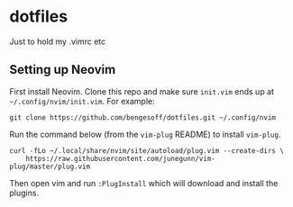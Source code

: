 # dotfiles
Just to hold my .vimrc etc

## Setting up Neovim

First install Neovim. Clone this repo and make sure `init.vim` ends up at `~/.config/nvim/init.vim`. For example:

```
git clone https://github.com/bengesoff/dotfiles.git ~/.config/nvim
```

Run the command below (from the `vim-plug` README) to install `vim-plug`.

```
curl -fLo ~/.local/share/nvim/site/autoload/plug.vim --create-dirs \
    https://raw.githubusercontent.com/junegunn/vim-plug/master/plug.vim
```

Then open vim and run `:PlugInstall` which will download and install the plugins.
